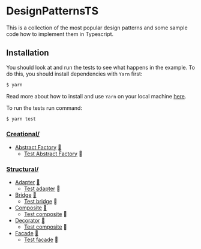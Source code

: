 # DesignPatternsTS

This is a collection of the most popular design patterns and some sample code how to implement them in Typescript.

## Installation
You should look at and run the tests to see what happens in the example.
To do this, you should install dependencies with `Yarn` first:

```bash
$ yarn
```

Read more about how to install and use `Yarn` on your local machine [here](https://yarnpkg.com/lang/en/docs/install/#mac-stable).

To run the tests run command:

```bash
$ yarn test
```

### [Creational/](creational)

* [Abstract Factory](creational/abstractFactory) [:book:](http://en.wikipedia.org/wiki/AbstractFactory_pattern)
    - [Test Abstract Factory](tests/abstractFactory.spec.ts) :hammer:

### [Structural/](structural)

* [Adapter](structural/adapter) [:book:](http://en.wikipedia.org/wiki/Adapter_pattern)
    - [Test adapter](tests/adapter.spec.ts) :hammer:
* [Bridge](structural/bridge) [:book:](http://en.wikipedia.org/wiki/Bridge_pattern)
    - [Test bridge](tests/bridge.spec.ts) :hammer:
* [Composite](structural/composite) [:book:](http://en.wikipedia.org/wiki/Composite_pattern)
    - [Test composite](tests/composite.spec.ts) :hammer:
* [Decorator](structural/decorator) [:book:](http://en.wikipedia.org/wiki/Decorator_pattern)
    - [Test composite](tests/decorator.spec.ts) :hammer:
* [Facade](structural/facade) [:book:](http://en.wikipedia.org/wiki/Facade_pattern)
    - [Test facade](tests/facade.spec.ts) :hammer:



